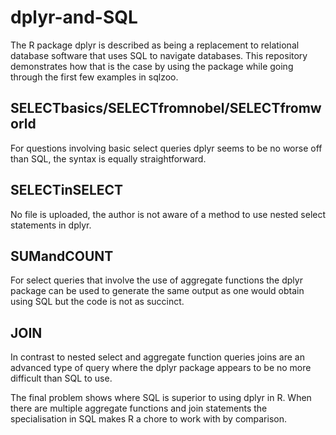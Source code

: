 # dplyr-and-SQL
The R package dplyr is described as being a replacement to relational database software that uses SQL to navigate databases. This repository demonstrates how that is the case by using the package while going through the first few examples in sqlzoo.

## SELECTbasics/SELECTfromnobel/SELECTfromworld

For questions involving basic select queries dplyr seems to be no worse off than SQL, the syntax is equally straightforward.

## SELECTinSELECT

No file is uploaded, the author is not aware of a method to use nested select statements in dplyr.

## SUMandCOUNT

For select queries that involve the use of aggregate functions the dplyr package can be used to generate the same output as one would obtain using SQL but the code is not as succinct.

## JOIN

In contrast to nested select and aggregate function queries joins are an advanced type of query where the dplyr package appears to be no more difficult than SQL to use.

The final problem shows where SQL is superior to using dplyr in R. When there are multiple aggregate functions and join statements the specialisation in SQL makes R a chore to work with by comparison.
